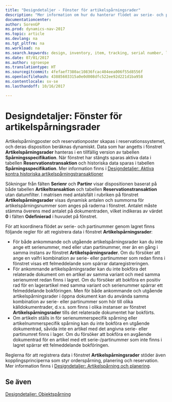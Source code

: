 ```yaml
---
title: "Designdetaljer - Fönster för artikelspårningsrader"
description: "Mer information om hur du hanterar flödet av serie- och partinummer i lagret."
documentationcenter: 
author: SorenGP
ms.prod: dynamics-nav-2017
ms.topic: article
ms.devlang: na
ms.tgt_pltfrm: na
ms.workload: na
ms.search.keywords: design, inventory, item, tracking, serial number, lot number
ms.date: 07/01/2017
ms.author: sgroespe
ms.translationtype: HT
ms.sourcegitcommit: 4fefaef7380ac10836fcac404eea006f55d8556f
ms.openlocfilehash: 43885603315a0e0d008dfc522ee92d221d1ba958
ms.contentlocale: sv-se
ms.lasthandoff: 10/16/2017

---
```

# <a name="design-details-item-tracking-lines-window"></a>Designdetaljer: Fönster för artikelspårningsrader
Artikelspårningposter och reservationposter skapas i reservationssystemet, och deras disposition beräknas dynamiskt. Data som har angetts i fönstret **Artikelspårningsrader** hanteras i en tillfällig version av tabellen **Spårningsspecifikation**. När fönstret har stängts sparas aktiva data i tabellen **Reservationstransaktion** och historiska data sparas i tabellen **Spårningsspecifikation**. Mer information finns i [Designdetaljer: Aktiva kontra historiska artikelspårningstransaktioner](design-details-active-versus-historic-item-tracking-entries.md)  
  
Sökningar från fälten **Serienr** och **Partinr** visar dispositionen baserat på både tabellen **Artikeltransaktion** och tabellen **Reservationstransaktion** utan datumfilter. I matrisen med antalsfält i rubriken på fönstret **Artikelspårningsrader** visas dynamisk antalen och summorna för artikelspårningsnummer som anges på raderna i fönstret. Antalet måste stämma överens med antalet på dokumentraden, vilket indikeras av värdet **0** i fälten **Odefinierad** i huvudet på fönstret.  
  
För att koordinera flödet av serie- och partinummer genom lagret finns följande regler för att registrera data i fönstret **Artikelspårningsrader**:  
  
* För både ankommande och utgående artikelspårningsrader kan du inte ange ett serienummer, med eller utan partinummer, mer än en gång i samma instans av fönstret **Artikelspårningsrader**. Om du försöker att ange en valfri kombination av serie- eller partinummer som redan finns i fönstret visas ett felmeddelande som spärrar dataregistreringen.  
* För ankommande artikelspårningsrader kan du inte bokföra det relaterade dokument om en artikel av samma variant och med samma serienumret redan finns i lagret. Om du försöker att bokföra en positiv rad för en lagerartikel med samma variant och serienummer spärrar ett felmeddelande bokföringen. Men för både ankommande och utgående artikelspårningsrader i öppna dokument kan du använda samma kombination av serie- eller partinummer som hör till olika källdokumentrader, d.v.s. som finns i olika instanser av fönstret **Artikelspårningsrader** tills det relaterade dokumentet har bokförts.  
* Om artikeln ställs in för serienummerspecifik spårning eller artikelnummerspecifik spårning kan du inte bokföra en utgående dokumentrad, såvida inte en artikel med det angivna serie- eller partinumret finns i lager. Om du försöker att bokföra en avgående dokumentrad för en artikel med ett serie-/partinummer som inte finns i lagret spärrar ett felmeddelande bokföringen.  
  
Reglerna för att registrera data i fönstret **Artikelspårningsrader** stöder även kopplingsprinciperna som styr orderspårning, planering och reservation. Mer information finns i [Designdetaljer: Artikelspårning och planering](design-details-item-tracking-and-planning.md).  
  
## <a name="see-also"></a>Se även  
[Designdetaljer: Objektspårning](design-details-item-tracking.md)

